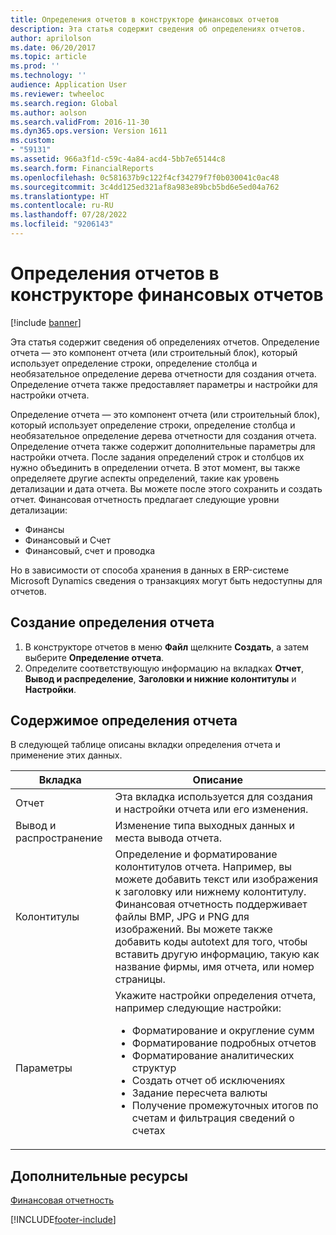 ```yaml
---
title: Определения отчетов в конструкторе финансовых отчетов
description: Эта статья содержит сведения об определениях отчетов.
author: aprilolson
ms.date: 06/20/2017
ms.topic: article
ms.prod: ''
ms.technology: ''
audience: Application User
ms.reviewer: twheeloc
ms.search.region: Global
ms.author: aolson
ms.search.validFrom: 2016-11-30
ms.dyn365.ops.version: Version 1611
ms.custom:
- "59131"
ms.assetid: 966a3f1d-c59c-4a84-acd4-5bb7e65144c8
ms.search.form: FinancialReports
ms.openlocfilehash: 0c581637b9c122f4cf34279f7f0b030041c0ac48
ms.sourcegitcommit: 3c4dd125ed321af8a983e89bcb5bd6e5ed04a762
ms.translationtype: HT
ms.contentlocale: ru-RU
ms.lasthandoff: 07/28/2022
ms.locfileid: "9206143"
---
```

# <a name="report-definitions-in-financial-report-designer"></a>Определения отчетов в конструкторе финансовых отчетов

[!include [banner](../includes/banner.md)]

Эта статья содержит сведения об определениях отчетов. Определение отчета — это компонент отчета (или строительный блок), который использует определение строки, определение столбца и необязательное определение дерева отчетности для создания отчета. Определение отчета также предоставляет параметры и настройки для настройки отчета. 

Определение отчета — это компонент отчета (или строительный блок), который использует определение строки, определение столбца и необязательное определение дерева отчетности для создания отчета. Определение отчета также содержит дополнительные параметры для настройки отчета. После задания определений строк и столбцов их нужно объединить в определении отчета. В этот момент, вы также определяете другие аспекты определений, такие как уровень детализации и дата отчета. Вы можете после этого сохранить и создать отчет. Финансовая отчетность предлагает следующие уровни детализации:

- Финансы
- Финансовый и Счет
- Финансовый, счет и проводка

Но в зависимости от способа хранения в данных в ERP-системе Microsoft Dynamics сведения о транзакциях могут быть недоступны для отчетов.

## <a name="create-a-report-definition"></a>Создание определения отчета
1. В конструкторе отчетов в меню **Файл** щелкните **Создать**, а затем выберите **Определение отчета**.
2. Определите соответствующую информацию на вкладках **Отчет**, **Вывод и распределение**, **Заголовки и нижние колонтитулы** и **Настройки**.

## <a name="contents-of-a-report-definition"></a>Содержимое определения отчета
В следующей таблице описаны вкладки определения отчета и применение этих данных.

<table>
<thead>
<tr>
<th>Вкладка</th>
<th>Описание</th>
</tr>
</thead>
<tbody>
<tr>
<td>Отчет</td>
<td>Эта вкладка используется для создания и настройки отчета или его изменения.</td>
</tr>
<tr>
<td>Вывод и распространение</td>
<td>Изменение типа выходных данных и места вывода отчета.</td>
</tr>
<tr>
<td>Колонтитулы</td>
<td>Определение и форматирование колонтитулов отчета. Например, вы можете добавить текст или изображения к заголовку или нижнему колонтитулу. Финансовая отчетность поддерживает файлы BMP, JPG и PNG для изображений. Вы можете также добавить коды autotext для того, чтобы вставить другую информацию, такую как название фирмы, имя отчета, или номер страницы.</td>
</tr>
<tr>
<td>Параметры</td>
<td>Укажите настройки определения отчета, например следующие настройки:
<ul>
<li>Форматирование и округление сумм</li>
<li>Форматирование подробных отчетов</li>
<li>Форматирование аналитических структур</li>
<li>Создать отчет об исключениях</li>
<li>Задание пересчета валюты</li>
<li>Получение промежуточных итогов по счетам и фильтрация сведений о счетах</li>
</ul>
</td>
</tr>
</tbody>
</table>

## <a name="additional-resources"></a>Дополнительные ресурсы

[Финансовая отчетность](financial-reporting-intro.md)


[!INCLUDE[footer-include](../../../includes/footer-banner.md)]
